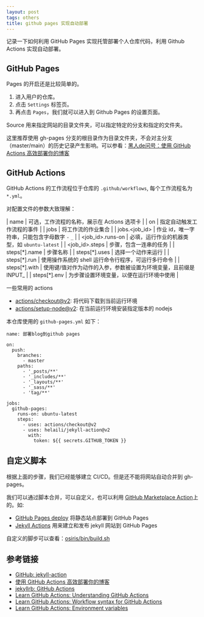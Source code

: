 ```yaml
---
layout: post
tags: others
title: github pages 实现自动部署
---
```


记录一下如何利用 GitHub Pages 实现托管部署个人仓库代码，利用 Github Actions 实现自动部署。

## GitHub Pages

Pages 的开启还是比较简单的。

1. 进入用户的仓库。
2. 点击 `Settings` 标签页。
3. 再点击 `Pages`，我们就可以进入到 Github Pages 的设置页面。

Source 用来指定网站的目录文件夹，可以指定特定的分支和指定的文件夹。

这里推荐使用 gh-pages 分支的根目录作为目录文件夹，不会对主分支（master/main）的历史记录产生影响。可以参看：[黑人de问号：使用 GitHub Actions 高效部署你的博客](https://yuqingc.github.io/posts/2020/github-actions/)

## GitHub Actions

GitHub Actions 的工作流程位于仓库的 `.github/workflows`, 每个工作流程名为 `*.yml`。

对配置文件的参数大致理解：

| name               | 可选，工作流程的名称，展示在 Actions 选项卡                     |
| on                 | 指定自动触发工作流程的事件                                      |
| jobs               | 将工作流的作业集合                                              |
| jobs.\<job\_id>    | 作业 id，唯一字符串，只能包含字母数字 `-` `_`                   |
| \<job\_id>.runs-on | 必填，运行作业的机器类型，如 `ubuntu-latest`                    |
| \<job\_id>.steps   | 步骤，包含一连串的任务                                          |
| steps[\*].name     | 步骤名称                                                        |
| steps[\*].uses     | 选择一个动作来运行                                              |
| steps[\*].run      | 使用操作系统的 shell 运行命令行程序，可运行多行命令             |
| steps[\*].with     | 使用键/值对作为动作的入参，参数被设置为环境变量，且前缀是INPUT_ |
| steps[\*].env      | 为步骤设置环境变量，以便在运行环境中使用                        |

一些常用的 actions

- [actions/checkout@v2](https://github.com/marketplace/actions/checkout): 将代码下载到当前运行环境
- [actions/setup-node@v2](https://github.com/marketplace/actions/setup-node-js-environment): 在当前运行环境安装指定版本的 nodejs

本仓库使用的 `github-pages.yml` 如下：

```plain
name: 部署blog到github pages

on:
  push:
    branches:
      - master
    paths:
      - '_posts/**'
      - '_includes/**'
      - '_layouts/**'
      - '_sass/**'
      - 'tag/**'

jobs:
  github-pages:
    runs-on: ubuntu-latest
    steps:
      - uses: actions/checkout@v2
      - uses: helaili/jekyll-action@v2
        with:
          token: ${{ secrets.GITHUB_TOKEN }}
```

## 自定义脚本

根据上面的步骤，我们已经能够建立 CI/CD。但是还不能将网站自动合并到 gh-pages。

我们可以通过脚本合并，可以自定义，也可以利用 [GitHub Marketplace Action](https://github.com/marketplace?category=&query=&type=actions&verification=)上的。如:

- [GitHub Pages deploy](https://github.com/marketplace/actions/gh-pages-deploy) 将静态站点部署到 GitHub Pages
- [Jekyll Actions](https://github.com/marketplace/actions/jekyll-actions) 用来建立和发布 jekyll 网站到 GitHub Pages

自定义的脚步可以查看：[osiris/bin/build.sh](https://github.com/chesterchenn/osiris/blob/master/bin/build.sh)

## 参考链接

- [GitHub: jekyll-action](https://github.com/helaili/jekyll-action)
- [使用 GitHub Actions 高效部署你的博客](https://yuqingc.github.io/posts/2020/github-actions/)
- [jekyllrb: GitHub Actions](http://jekyllrb.com/docs/continuous-integration/github-actions/)
- [Learn GitHub Actions: Understanding GitHub Actions](https://docs.github.com/en/actions/learn-github-actions/understanding-github-actions)
- [Learn GitHub Actions: Workflow syntax for GitHub Actions](https://docs.github.com/en/actions/learn-github-actions/workflow-syntax-for-github-actions)
- [Learn GitHub Actions: Environment variables](https://docs.github.com/en/actions/learn-github-actions/environment-variables)
